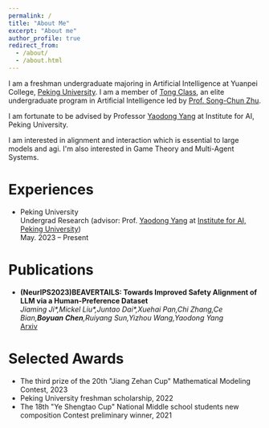 ```yaml
---
permalink: /
title: "About Me"
excerpt: "About me"
author_profile: true
redirect_from: 
  - /about/
  - /about.html
---
```

I am a freshman undergraduate majoring in Artificial Intelligence at Yuanpei College, [Peking University](https://english.pku.edu.cn/). I am a member of [Tong Class](http://www.ai.pku.edu.cn/info/1086/1887.htm), an elite undergraduate program in Artificial Intelligence led by [Prof. Song-Chun Zhu](http://www.stat.ucla.edu/~sczhu/). 

I am fortunate to be advised by Professor [Yaodong Yang](https://www.yangyaodong.com/) at Institute for AI, Peking University.

I am interested in alignment and interaction which is essential to large models and agi. I'm also interested in Game Theory and Multi-Agent Systems.

Experiences
======
- Peking University
  <br/>
  Undergrad Research (advisor: Prof. [Yaodong Yang](https://www.yangyaodong.com/) at [Institute for AI, Peking University](https://www.ai.pku.edu.cn/))
  <br/>
  May. 2023 – Present
  
Publications
======
- **(NeurIPS2023)BEAVERTAILS: Towards Improved Safety Alignment of LLM via a Human-Preference Dataset**
  <br/>
  _Jiaming Ji\*,Mickel Liu\*,Juntao Dai\*,Xuehai Pan,Chi Zhang,Ce Bian,**Boyuan Chen**,Ruiyang Sun,Yizhou Wang,Yaodong Yang_
  <br/>
  [Arxiv](https://openreview.net/pdf?id=g0QovXbFw3)
  
Selected Awards
======
- The third prize of the 20th "Jiang Zehan Cup" Mathematical Modeling Contest, 2023
- Peking University freshman scholarship, 2022
- The 18th "Ye Shengtao Cup" National Middle school students new composition Contest preliminary winner, 2021
